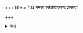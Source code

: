 +++
title = "04 मनसा स्तोत्रोपाकरणः प्रस्ताव"

+++

<details><summary>थिते</summary>

मनसा स्तोत्रोपाकरणः प्रस्ताव उद्गीथः प्रतिहारश्च ४
</details>
